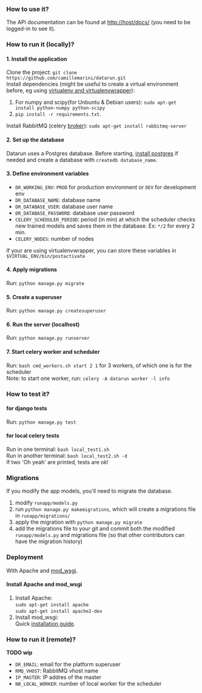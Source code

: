 ### How to use it?

The API documentation can be found at [http://host/docs/](http://127.0.0.1:8000/docs/) (you need to be logged-in to see it).  

### How to run it (locally)?

#### 1. Install the application

Clone the project: `git clone https://github.com/camillemarini/datarun.git`  
Install dependencies (might be useful to create a virtual environment before, eg using [virtualenv and virtualenvwrapper](https://virtualenvwrapper.readthedocs.org/en/latest/)):  
1. For numpy and scipy(for Unbuntu & Debian users): `sudo apt-get install python-numpy python-scipy` 
2. `pip install -r requirements.txt`.   

Install RabbitMQ (celery [broker](http://docs.celeryproject.org/en/latest/getting-started/first-steps-with-celery.html#rabbitmq)): `sudo apt-get install rabbitmq-server`   

#### 2. Set up the database
  
Datarun uses a Postgres database. 
Before starting, [install postgres](http://www.postgresql.org/download/) if needed and create a database with `createdb database_name`.   

#### 3. Define environment variables

* `DR_WORKING_ENV`: `PROD` for production environment or `DEV` for development env
* `DR_DATABASE_NAME`: database name  
* `DR_DATABASE_USER`: database user name  
* `DR_DATABASE_PASSWORD`: database user password  
* `CELERY_SCHEDULER_PERIOD`: period (in min) at which the scheduler checks new trained models and saves them in the database. Ex: `*/2` for every 2 min.    
* `CELERY_NODES`: number of nodes   
 

If your are using virtualenvwrapper, you can store these variables in `$VIRTUAL_ENV/bin/postactivate`

#### 4. Apply migrations

Run: `python manage.py migrate`

#### 5. Create a superuser

Run: `python manage.py createsuperuser`  

#### 6. Run the server (localhost)

Run: `python manage.py runserver`

#### 7. Start celery worker and scheduler 

Run: `bash cmd_workers.sh start 2 1` for 3 workers, of which one is for the scheduler  
Note: to start one worker, run: `celery -A datarun worker -l info`  

### How to test it?

#### for django tests
Run: `python manage.py test`

#### for local celery tests
Run in one terminal: `bash local_test1.sh`  
Run in another terminal: `bash local_test2.sh -d`  
If two 'Oh yeah' are printed, tests are ok!     

### Migrations

If you modify the app models, you'll need to migrate the database.  
1. modify `runapp/models.py`  
2. run `python manage.py makemigrations`, which will create a migrations file in `runapp/migrations/` 
3. apply the migration with `python manage.py migrate`  
4. add the migrations file to your git and commit both the modified `runapp/models.py` and migrations file (so that other contributors can have the migration history)    


### Deployment  

With Apache and [mod_wsgi](https://modwsgi.readthedocs.org/en/develop/index.html).  

#### Install Apache and mod_wsgi  

1. Install Apache:  
`sudo apt-get install apache`  
`sudo apt-get install apache2-dev`    
2. Install mod_wsgi:  
Quick [installation guide](https://modwsgi.readthedocs.org/en/develop/user-guides/quick-installation-guide.html). 


### How to run it (remote)?

**TODO wip**  
- `DR_EMAIL`: email for the platform superuser     
- `RMQ_VHOST`: RabbitMQ vhost name   
- `IP_MASTER`: IP addres of the master   
- `NB_LOCAL_WORKER`: number of local worker for the scheduler     
